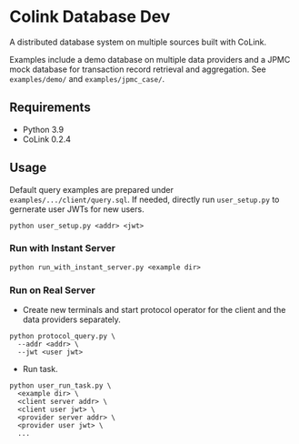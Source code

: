 # Colink Database Dev

A distributed database system on multiple sources built with CoLink. 

Examples include a demo database on multiple data providers and a JPMC mock database for transaction record retrieval and aggregation. See `examples/demo/` and `examples/jpmc_case/`.

## Requirements

+ Python 3.9
+ CoLink 0.2.4

## Usage

Default query examples are prepared under `examples/.../client/query.sql`. If needed, directly run `user_setup.py` to gernerate user JWTs for new users. 

```shell
python user_setup.py <addr> <jwt>
```

### Run with Instant Server
```shell
python run_with_instant_server.py <example dir>
```

### Run on Real Server

+ Create new terminals and start protocol operator for the client and the data providers separately.

```shell
python protocol_query.py \
  --addr <addr> \
  --jwt <user jwt>
```

+ Run task.

```shell
python user_run_task.py \
  <example dir> \
  <client server addr> \
  <client user jwt> \
  <provider server addr> \
  <provider user jwt> \
  ...
```